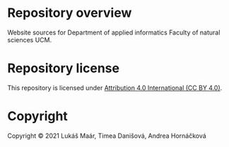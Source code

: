 # Repository overview
Website sources for Department of applied informatics Faculty of natural sciences UCM.

# Repository license
This repository is licensed under [Attribution 4.0 International (CC BY 4.0)](https://creativecommons.org/licenses/by/4.0/legalcode).

# Copyright
Copyright © 2021 Lukáš Maár, Timea Danišová, Andrea Hornáčková
